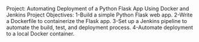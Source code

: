 Project: Automating Deployment of a Python Flask App Using Docker and Jenkins
Project Objectives:
  1-Build a simple Python Flask web app.
  2-Write a Dockerfile to containerize the Flask app.
  3-Set up a Jenkins pipeline to automate the build, test, and deployment process.
  4-Automate deployment to a local Docker container.
